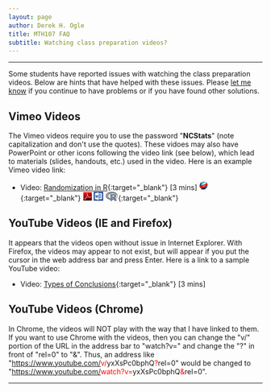 ```yaml
---
layout: page
author: Derek H. Ogle
title: MTH107 FAQ
subtitle: Watching class preparation videos?
---
```


----

Some students have reported issues with watching the class preparation videos. Below are hints that have helped with these issues. Please [let me know](mailto:derek@derekogle.com) if you continue to have problems or if you have found other solutions.

## Vimeo Videos
The Vimeo videos require you to use the password "**NCStats**" (note capitalization and don't use the quotes). These vidoes may also have PowerPoint or other icons following the video link (see below), which lead to materials (slides, handouts, etc.) used in the video. Here is an example Vimeo video link:

* Video: [Randomization in R](https://vimeo.com/user45324800/random-numbers){:target="_blank"} [3 mins] [![Web](../../../img/web.png)](../../../modules/DataProduction_RHO.html){:target="_blank"}  [![PDF](../../../img/pdf.png)](../../../modules/DataProduction_RHO.pdf) [![MSWord](../../../img/word.png)](../../../modules/DataProduction_RHO.docx)  [![R](../../../img/Rlogo.png)](../../../modules/DataProduction_RHO.R){:target="_blank"}


## YouTube Videos (IE and Firefox)
It appears that the videos open without issue in Internet Explorer. With Firefox, the videos may appear to not exist, but will appear if you put the cursor in the web address bar and press Enter. Here is a link to a sample YouTube video:

* Video: [Types of Conclusions](https://www.youtube.com/v/5zkg1w5zoQ0?rel=0&start=1597){:target="_blank"} [3 mins]


## YouTube Videos (Chrome)
In Chrome, the videos will NOT play with the way that I have linked to them. If you want to use Chrome with the videos, then you can change the "v/" portion of the URL in the address bar to "watch?v=" and change the "?" in front of "rel=0" to "&". Thus, an address like "https://www.youtube.com/<span style="color:red">v/</span>yxXsPc0bphQ<span style="color:red">?</span>rel=0" would be changed to "https://www.youtube.com/<span style="color:red">watch?v=</span>yxXsPc0bphQ<span style="color:red">&</span>rel=0".

----
